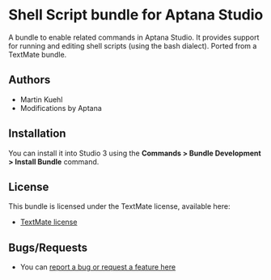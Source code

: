 # Shell Script bundle for Aptana Studio

A bundle to enable related commands in Aptana Studio. It provides support for running and editing shell scripts (using the bash dialect). Ported from a TextMate bundle.

## Authors

* Martin Kuehl
* Modifications by Aptana

## Installation

You can install it into Studio 3 using the **Commands > Bundle Development > Install Bundle** command.

## License

This bundle is licensed under the TextMate license, available here:

* [TextMate license](http://svn.textmate.org/trunk/LICENSE)

## Bugs/Requests

* You can [report a bug or request a feature here](http://github.com/aptana/shell-script.ruble/issues)

